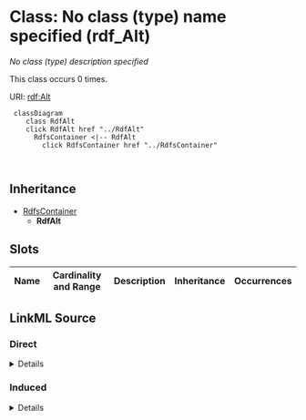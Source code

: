 

# Class: No class (type) name specified (rdf_Alt)


_No class (type) description specified_






This class occurs 0 times.


URI: [rdf:Alt](http://www.w3.org/1999/02/22-rdf-syntax-ns#Alt)






```mermaid
 classDiagram
    class RdfAlt
    click RdfAlt href "../RdfAlt"
      RdfsContainer <|-- RdfAlt
        click RdfsContainer href "../RdfsContainer"
      
      
```





## Inheritance
* [RdfsContainer](../classes/RdfsContainer.md)
    * **RdfAlt**



## Slots

| Name | Cardinality and Range | Description | Inheritance | Occurrences |
| ---  | --- | --- | --- | --- |














## LinkML Source

<!-- TODO: investigate https://stackoverflow.com/questions/37606292/how-to-create-tabbed-code-blocks-in-mkdocs-or-sphinx -->

### Direct

<details>

```yaml
name: rdf_Alt
conforms_to: No schema conformance document specified
annotations:
  count:
    tag: count
    value: 0
description: No class (type) description specified
title: No class (type) name specified
from_schema: spatial-kg
rank: 1000
is_a: rdfs_Container
class_uri: rdf:Alt

```
</details>

### Induced

<details>

```yaml
name: rdf_Alt
conforms_to: No schema conformance document specified
annotations:
  count:
    tag: count
    value: 0
description: No class (type) description specified
title: No class (type) name specified
from_schema: spatial-kg
rank: 1000
is_a: rdfs_Container
class_uri: rdf:Alt

```
</details>